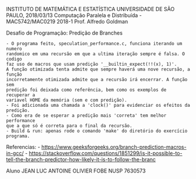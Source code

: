 INSTITUTO DE MATEMÁTICA E ESTATÍSTICA UNIVERSIDADE DE SÃO PAULO, 2018/03/13
Computação Paralela e Distribuída - MAC5742/MAC0219 2018-1 Prof. Alfredo Goldman 

Desafio de Programação: Predição de Branches

	- O programa feito, speculation_performance.c, funciona iterando um numero 
	randomico em uma recursão em que a ultima iteração sempre é falsa. O codigo
	faz uso de macros que usam predição '__builtin_expect(!!(x), 1)'.
	A função otimizada tenta admite que sempre haverá uma nove recursão, a função 
	incorretamente otimizada admite que a recursão irá encerrar. A função sem
	predição foi deixada como referência, bem como os exemplos de recuperar a
	variavel HOME da memória (sem e com predição).
	- Foi adicionada uma chamada a 'clock()' para evidenciar os efeitos da 
	predição. 
	- Como era de se esperar a predição mais 'correta' tem melhor performance
	que a que só é correta para o final da recursão.
	- Build & run: apenas rode o comando 'make' do diretório do exercício programa.

Referencias:
	- https://www.geeksforgeeks.org/branch-prediction-macros-in-gcc/
	- https://stackoverflow.com/questions/1851299/is-it-possible-to-tell-the-branch-predictor-how-likely-it-is-to-follow-the-branc

Aluno 	JEAN LUC ANTOINE OLIVIER FOBE
	NUSP 7630573

